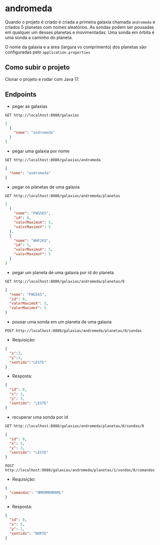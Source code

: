 # andromeda

Quando o projeto é criado é criada a primeira galaxia chamada `andromeda` e criados 5 planetas com nomes aleatórios.
As sondas podem ser pousadas em qualquer um desses planetas e movimentadas.
Uma sonda em órbita é uma sonda a caminho do planeta.

O nome da galaxia e a área (largura vs comprimento) dos planetas são configuradas pelo `application.properties`

## Como subir o projeto

Clonar o projeto e rodar com Java 17.

## Endpoints

- pegar as galaxias 

`GET http://localhost:8080/galaxias`
```json
[
  {
    "nome": "andromeda"
  }
]
```

- pegar uma galaxia por nome

`GET http://localhost:8080/galaxias/andromeda`
```json
{
  "nome": "andromeda"
}
```

- pegar os planetas de uma galaxia

`GET http://localhost:8080/galaxias/andromeda/planetas`
```json
[
  {
    "nome": "FWG565",
    "id": 0,
    "valorMaximoX": 5,
    "valorMaximoY": 5
  },
  {
    "nome": "WHF265",
    "id": 1,
    "valorMaximoX": 5,
    "valorMaximoY": 5
  }
]
```

- pegar um planeta de uma galaxia por id do planeta

`GET http://localhost:8080/galaxias/andromeda/planetas/0`
```json
{
  "nome": "FWG565",
  "id": 0,
  "valorMaximoX": 5,
  "valorMaximoY": 5
}
```

- pousar uma sonda em um planeta de uma galaxia

`POST http://localhost:8080/galaxias/andromeda/planetas/0/sondas`
  - Requisição:
```json
{
  "x":3,
  "y":3,
  "sentido":"LESTE"
}
```
  - Resposta:
```json
{
  "id": 0,
  "x": 3,
  "y": 3,
  "sentido": "LESTE"
}
```

- recuperar uma sonda por id

`GET http://localhost:8080/galaxias/andromeda/planetas/0/sondas/0`
```json
{
  "id": 0,
  "x": 3,
  "y": 3,
  "sentido": "LESTE"
}
```

`POST http://localhost:8080/galaxias/andromeda/planetas/1/sondas/0/comandos`
- Requisição:
```json
{
  "comandos": "MMRMMRMRRML"
}
```
- Resposta:
```json
{
  "id": 0,
  "x": 5,
  "y": 1,
  "sentido": "NORTE"
}
```
